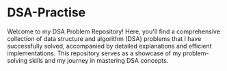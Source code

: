 # DSA-Practise
Welcome to my DSA Problem Repository! Here, you'll find a comprehensive collection of data structure and algorithm (DSA) problems that I have successfully solved, accompanied by detailed explanations and efficient implementations. This repository serves as a showcase of my problem-solving skills and my journey in mastering DSA concepts.
